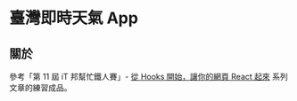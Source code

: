 # 臺灣即時天氣 App

## 關於

參考「第 11 屆 iT 邦幫忙鐵人賽」- [從 Hooks 開始，讓你的網頁 React 起來](https://ithelp.ithome.com.tw/users/20103315/ironman/2668) 系列文章的練習成品。
